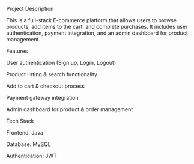 Project Description

This is a full-stack E-commerce platform that allows users to browse products, add items to the cart, and complete purchases. It includes user authentication, payment integration, and an admin dashboard for product management.

Features

User authentication (Sign up, Login, Logout)

Product listing & search functionality

Add to cart & checkout process

Payment gateway integration

Admin dashboard for product & order management

Tech Stack

Frontend: Java

Database: MySQL

Authentication: JWT


